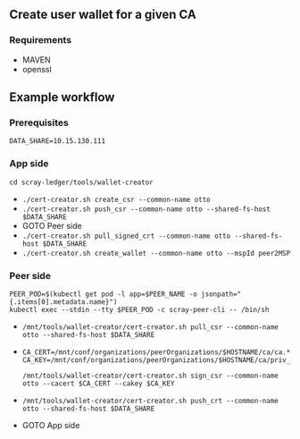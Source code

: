## Create user wallet for a given CA

### Requirements
  * MAVEN
  * openssl  
  
## Example workflow

### Prerequisites
```DATA_SHARE=10.15.130.111```

### App side
```cd scray-ledger/tools/wallet-creator```
* ```./cert-creator.sh create_csr --common-name otto```
* ```./cert-creator.sh push_csr --common-name otto --shared-fs-host $DATA_SHARE```
* GOTO Peer side
* ```./cert-creator.sh pull_signed_crt --common-name otto --shared-fs-host $DATA_SHARE```
* ```./cert-creator.sh create_wallet --common-name otto --mspId peer2MSP``` 


### Peer side
```
PEER_POD=$(kubectl get pod -l app=$PEER_NAME -o jsonpath="{.items[0].metadata.name}")
kubectl exec --stdin --tty $PEER_POD -c scray-peer-cli -- /bin/sh
```
* ```/mnt/tools/wallet-creator/cert-creator.sh pull_csr --common-name otto --shared-fs-host $DATA_SHARE```

* ```
  CA_CERT=/mnt/conf/organizations/peerOrganizations/$HOSTNAME/ca/ca.*.pem
  CA_KEY=/mnt/conf/organizations/peerOrganizations/$HOSTNAME/ca/priv_sk
  
  /mnt/tools/wallet-creator/cert-creator.sh sign_csr --common-name otto --cacert $CA_CERT --cakey $CA_KEY
   ```


* ```
  /mnt/tools/wallet-creator/cert-creator.sh push_crt --common-name otto --shared-fs-host $DATA_SHARE
  ````
* GOTO App side
